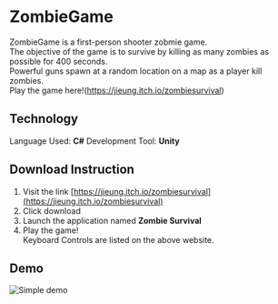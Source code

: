 # ZombieGame
ZombieGame is a first-person shooter zobmie game.  
The objective of the game is to survive by killing as many zombies as possible for 400 seconds.  
Powerful guns spawn at a random location on a map as a player kill zombies.  
Play the game here!(https://jieung.itch.io/zombiesurvival)

## Technology  
Language Used: **C#**
Development Tool: **Unity**

## Download Instruction  
1. Visit the link [https://jieung.itch.io/zombiesurvival](https://jieung.itch.io/zombiesurvival)  
2. Click download  
3. Launch the application named **Zombie Survival**  
4. Play the game!  
Keyboard Controls are listed on the above website.  

## Demo
![Simple demo](ZombieSurvival.gif)
